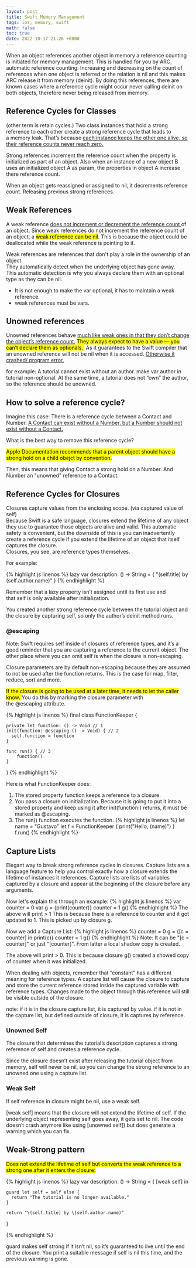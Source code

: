 ```yaml
---
layout: post
title: Swift Memory Management
tags: ios, memory, swift
math: false
toc: true
date: 2022-10-17 21:26 +0800
---
```


When an object references another object in memory a reference counting is initiated for memory management. This is handled for you by ARC, automatic reference counting. Increasing and decreasing on the count of references when one object is referred or the relation is nil and this makes ARC release it from memory (deinit). By doing this references, there are known cases where a reference cycle might occur never calling deinit on both objects, therefore never being released from memory.

## Reference Cycles for Classes

(other term is retain cycles.)
Two class instances that hold a strong reference to each other create a strong reference cycle that leads to a memory leak. That’s because <ins>each instance keeps the other one alive, so their reference counts never reach zero.</ins>

Strong references increment the reference count when the property is initialized as part of an object.
Also when an instance of a new object B uses an initialized object A as param, the properties in object A increase there reference count.

When an object gets reassigned or assigned to nil, it decrements reference count. Releasing previous strong references.

## Weak References

A weak reference <ins>does not increment or decrement the reference count </ins> of an object. Since weak references do not increment the reference count of an object, a <mark>weak reference can be nil</mark>. This is because the object could be deallocated while the weak reference is pointing to it.

Weak references are references that don't play a role in the ownership of an object.\
They automatically detect when the underlying object has gone away.\
This automatic detection is why you always declare them with an optional type as they can be nil.

- It is not enough to make the var optional, it has to maintain a weak reference.
- weak references must be vars.

## Unowned references

Unowned references behave <ins>much like weak ones in that they don’t change the object’s reference count.</ins>
<mark> They always expect to have a value — you can’t declare them as optionals. </mark> As it guarantees to the Swift compiler that an unowned reference will not be nil when it is accessed. <ins> Otherwise it crashed/ program error.</ins>

for example:
A tutorial cannot exist without an author.
make var author in tutorial non-optional.
At the same time, a tutorial does not “own” the author, so the reference should be unowned.

## How to solve a reference cycle?

Imagine this case:
There is a reference cycle between a Contact and Number.
<ins>A Contact can exist without a Number, but a Number should not exist without a Contact.</ins>

What is the best way to remove this reference cycle?

<mark>Apple Documentation recommends that a parent object should have a strong hold on a child obejct by convention.</mark>

Then, this means that giving Contact a strong hold on a Number. And Number an "unowned" reference to a Contact.

## Reference Cycles for Closures

Closures capture values from the enclosing scope. (via captured value of self)\
Because Swift is a safe language, closures extend the lifetime of any object they use to guarantee those objects are alive and valid.
This automatic safety is convenient, but the downside of this is you can inadvertently create a reference cycle if you extend the lifetime of an object that itself captures the closure.\
Closures, you see, are reference types themselves.

For example:

{% highlight js linenos %}
lazy var description: () -> String =
{ "\(self.title) by \(self.author.name)" }
{% endhighlight %}

Remember that a lazy property isn’t assigned until its first use and that self is only available after initialization.

You created another strong reference cycle between the tutorial object and the closure by capturing self, so only the author’s deinit method runs.

### @escaping

Note: Swift requires self inside of closures of reference types, and it’s a good reminder that you are capturing a reference to the current object.
The other place where you can omit self is when the closure is non-escaping.

Closure parameters are by default non-escaping because they are assumed to not be used after the function returns. This is the case for map, filter, reduce, sort and more.

<mark> If the closure is going to be used at a later time, it needs to let the caller know. </mark> You do this by marking the closure parameter with the @escaping attribute.

{% highlight js linenos %}
final class FunctionKeeper {

    private let function: () -> Void // 1
    init(function: @escaping () -> Void) { // 2
      self.function = function
    }

    func run() { // 3
        function()
    }

}
{% endhighlight %}

Here is what FunctionKeeper does:

1. The stored property function keeps a reference to a closure.
2. You pass a closure on initialization. Because it is going to put it into a stored property and keep using it after init(function:) returns, it must be marked as @escaping.
3. The run() function executes the function.
   {% highlight js linenos %}
   let name = "Gustavo"
   let f = FunctionKeeper {
   print("Hello, \(name)")
   }
   f.run()
   {% endhighlight %}

## Capture Lists

Elegant way to break strong reference cycles in closures.
Capture lists are a language feature to help you control exactly how a closure extends the lifetime of instances it references. Capture lists are lists of variables captured by a closure and appear at the beginning of the closure before any arguments.

Now let's explain this through an example:
{% highlight js linenos %}
var counter = 0
var g = {print(counter)}
counter = 1
g()
{% endhighlight %}
The above will print > 1
This is because there is a reference to counter and it got updated to 1. This is picked up by closure g.

Now we add a Capture List:
{% highlight js linenos %}
counter = 0
g = {[c = counter] in print(c)}
counter = 1
g()
{% endhighlight %}
Note: It can be "[c = counter]" or just "[counter]". From latter a local shadow copy is created.

The above will print > 0.
This is because closure g() created a showed copy of counter when it was initialized.

When dealing with objects, remember that “constant” has a different meaning for reference types. A capture list will cause the closure to capture and store the current reference stored inside the captured variable with reference types. Changes made to the object through this reference will still be visible outside of the closure.

note:
if it is in the closure capture list, it is captured by value.
if it is not in the capture list, but defined outside of closure, it is captures by reference.

### Unowned Self

The closure that determines the tutorial’s description captures a strong reference of self and creates a reference cycle.

Since the closure doesn’t exist after releasing the tutorial object from memory, self will never be nil, so you can change the strong reference to an unowned one using a capture list.

### Weak Self

If self reference in closure might be nil, use a weak self.

[weak self] means that the closure will not extend the lifetime of self. If the underlying object representing self goes away, it gets set to nil. The code doesn’t crash anymore like using [unowned self]) but does generate a warning which you can fix.

## Weak-Strong pattern

<mark> Does not extend the lifetime of self but converts the weak reference to a strong one after it enters the closure: </mark>

{% highlight js linenos %}
lazy var description: () -> String = { [weak self] in

    guard let self = self else {
      return "The tutorial is no longer available."
    }

    return "\(self.title) by \(self.author.name)"

}

{% endhighlight %}

guard makes self strong if it isn’t nil, so it’s guaranteed to live until the end of the closure. You print a suitable message if self is nil this time, and the previous warning is gone.
